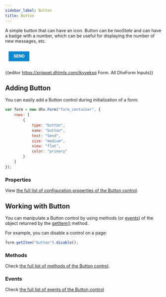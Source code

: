 ```yaml
---
sidebar_label: Button
title: Button
---          
```


A simple button that can have an icon. Button can be *twoState* and can have a badge with a number, which can be useful for displaying the number of new messages, etc.

![Button control](../assets/form/form_button.png)

{{editor    https://snippet.dhtmlx.com/ikyyekxq	Form. All DhxForm Inputs}}

## Adding Button 


You can easily add a Button control during initialization of a form:

~~~js
var form = new dhx.Form("form_container", {
	rows: [
    	{
			type: "button",
            name: "button",
            text: "Send",
            size: "medium",
            view: "flat",
            color: "primary"
		}   
  	]
});
~~~

### Properties

View [the full list of configuration properties of the Button control](form/api/button/api_button_properties.md).

## Working with Button

You can manipulate a Button control by using methods (or [events](#eventhandling)) of the object returned by the [getItem()](form/api/form_getitem_method.md) method.

For example, you can disable a control on a page:

~~~js
form.getItem("button").disable();
~~~

### Methods

Check [the full list of methods of the Button control](form/api/api_overview.md#button-methods).


### Events

Check [the full list of events of the Button control](form/api/api_overview.md#button-events)

